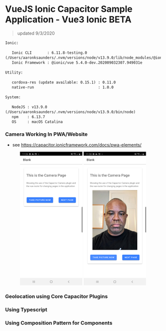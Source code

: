 # VueJS Ionic Capacitor Sample Application - Vue3 Ionic BETA
> updated 9/3/2020
```
Ionic:

   Ionic CLI       : 6.11.8-testing.0 (/Users/aaronksaunders/.nvm/versions/node/v13.9.0/lib/node_modules/@ionic/cli)
   Ionic Framework : @ionic/vue 5.4.0-dev.202009032307.949031e

Utility:

   cordova-res (update available: 0.15.1) : 0.11.0
   native-run                             : 1.0.0

System:

   NodeJS : v13.9.0 (/Users/aaronksaunders/.nvm/versions/node/v13.9.0/bin/node)
   npm    : 6.13.7
   OS     : macOS Catalina
```

### Camera Working In PWA/Website

- see https://capacitor.ionicframework.com/docs/pwa-elements/

<p align="center">
<img src="https://raw.githubusercontent.com/aaronksaunders/capacitor-vue3-ionicv5-app/master/screenshots/device-2020-09-05-232653.png" width='40%'>
<img src="https://raw.githubusercontent.com/aaronksaunders/capacitor-vue3-ionicv5-app/master/screenshots/device-2020-09-05-232812.png" width='40%'>
  </p>

### Geolocation using Core Capacitor Plugins
### Using Typescript
### Using Composition Pattern for Components
